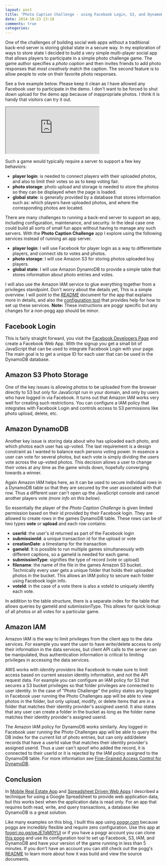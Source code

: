 ```yaml
---
layout: post
title: "Photo Caption Challenge - using Facebook Login, S3, and DynamoDb in browser app"
date: 2014-10-23 13:18
comments: true
categories: 
---
```


One of the challenges of building social web apps without a traditional back-end server is storing global state in a secure way. In my exploration of ways to store state I decided to build a very simple multi-player social app that allows players to participate in a simple photo challenge game. The game author specifies a _photo caption_ and then invites friends to add photo responses that _most creatively_ match the caption. The second feature is to allow people to vote on their favorite photo responses.

See a live example below. Please keep it clean as I have allowed any Facebook user to participate in the demo.  I don't want to be forced to shut down upload for the demo app because of inappropriate photos. I think it is handy that visitors can try it out.

<div class="over">
    <iframe  src="http://fooqri.poggr.com/peJE7qM0YUl::1"  seamless="seamless"></iframe>
</div>

Such a game would typically require a server to support a few key behaviors:

* __player login__: is needed to connect players with their uploaded photos, and also to limit their votes so as to keep voting fair.
* __photo storage__: photo upload and storage is needed to store the photos so they can be displayed when the page is loaded.
* __global state__: is generally provided by a database that stores information such as: which players have uploaded photos, and where the corresponding photos are located.

There are many challenges to running a back-end server to support an app, including configuration, maintenance, and security. In the ideal case one could build all sorts of small fun apps without having to manage any such servers. With the __Photo Caption Challenge__ app I explore using the following services instead of running an app server.

* __player login__: I will use Facebook for player login as a way to differentiate players, and connect ids to votes and photos.
* __photo storage__: I will use Amazon S3 for storing photos uploaded buy players.
* __global state__: I will use Amazon DynamoDB to provide a simple table that stores information about photo entries and votes.

I will also use the Amazon IAM service to glue everything together from a privileges standpoint. Don't worry about the details yet, This is a simple overview. I will point to the _[README](http://www.poggr.com/peJE7qM0YUl:dxkgN7qMCtLg)_ document for the app that explains more in details, and also the [configuration tool](http://www.poggr.com/peJE7qM0YUl:dl1SEX9f0K8e) that provides help for how to set up these services. __Note:__ These instructions are poggr specific but any changes for a non-pogg app should be minor.

## Facebook Login

This is fairly straight forward, you visit the [Facebook Developers Page](https://developers.facebook.com/) and create a Facebook Web App. With the signup you get a small bit of JavaScript that can be used to integrate Facebook Login with your page. The main goal is to get a unique ID for each user that can be used in the DynamoDB database.

## Amazon S3 Photo Storage
One of the key issues is allowing photos to be uploaded from the browser directly to S3 but only for JavaScript run in your domain, and only by users who have logged in via Facebook. It turns out that Amazon IAM works very well for creating such restrictions. You can configure a IAM policy that integrates with Facebook Login and controls access to S3 permissions like photo upload, delete, etc.

## Amazon DynamoDB
Another key issue is storing data about who has uploaded each photo, and which photos each user has up-voted. The last requirement is a design constraint as I wanted to balance each persons voting power. In essence a user can vote for several photos, but each vote is simply dividing the users vote across the up-voted photos. This decision allows a user to change their votes at any time as the game winds down, hopefully converging towards a winner.

Again Amazon IAM helps here, as it can be used to secure individual rows in a DynamoDB table so that they are secured by the user associated with that row. Thus a different user can't open up the JavaScript console and cancel another players vote _(more info on this below)_.

So essentially the player of the _Photo Caption Challenge_ is given limited permission based on their id provided by their Facebook login. They are allowed to create rows in the games DynamoDB table. These rows can be of two types __vote__ or __upload__ and each row contains:

* __userId__: the user's id returned as part of the Facebook login
* __submissionId__: a unique transaction id for the upload or vote
* __creationDate__: a timestamp for the transaction
* __gameId__: It is possible to run multiple games simultaneously with different captions, so a gameId is needed for each game.
* __submissionType__: signifies the type of record (vote or upload)
* __filename__: the name of the file in the games  Amazon S3 bucket. Technically every user gets a unique folder that holds their uploaded photos in the bucket. This allows an IAM policy to secure each folder using Facebook login info.
* __voteId__: in the case of a vote there is also a voteId to uniquely identify each vote.

In addition to the table structure, there is a separate index for the table that allows queries by gameId and  submissionType. This allows for quick lookup of all photos or all votes for a particular game.

## Amazon IAM
Amazon IAM is the way to limit privileges from the client app to the data services. For example you want the user to have write/delete access to only their information in the data services, but client API calls to the server can be manipulated, thus authentication information is critical to limiting privileges in accessing the data services.

AWS works with _identity providers_ like Facebook to make sure to limit access based on current session identity information, and not the API request data. For example you can configure an IAM policy for S3 that secures a S3 bucket privileges so that folder privileges are connected to user identity. In the case of "Photo Challenge" the policy states any logged in Facebook user running the Photo Challenges app will be able to view photos in the folder, but only upload, modify, or delete items that are in a folder that matches their identity provider's assigned userid. It also states that any user can create a folder in the bucket as long as the folder name matches their identity provider's assigned userid. 

The Amazon IAM policy for DynamoDB works similarly. Any logged in Facebook user running the Photo Challenges app will be able to query the DB index for the current list of photo entries, but can only add/delete records that have a userId value that matches their identity provider's assigned userid. Thus a user can't spoof who added the record, it is connected to their userId or it is rejected by the IAM policy assigned to the DynamoDB table. For more information see [Fine-Grained Access Control for DynamoDB](http://docs.aws.amazon.com/amazondynamodb/latest/developerguide/FGAC_DDB.html).

## Conclusion
In [Mobile Real Estate App](http://octopress.dev/blog/2014/10/22/mobile-real-estate-app-version-1/) and [Spreadsheet Driven Web Apps](http://octopress.dev/blog/2014/10/15/spreadsheet-driven-web-apps/) I  described a technique for using a Google Spreadsheet to provide web application data, but this works best when the application data is read only. For an app that requires both read, write, and query transactions, a database like DynamoDB is a great solution.

Like many examples on this blog, I built this app using _[poggr.com](http://www.poggr.com)_ because poggs are incredibly flexible and require zero configuration.  Use this app at [fooqri.po.gg/peJE7qM0YUl](http://fooqri.poggr.com/peJE7qM0YUl:dxJ4NmcMAK8x) or if you have a poggr account you can clone [this pogg](http://www.poggr.com/#/projects/project/peJE7qM0YUl) and use its configuration tool to set up Facebook, S3, IAM, and DynamoDB and have your version of the game running in less than 5 minutes. If you don't have an account you can still check out the pogg's [README](http://fooqri.poggr.com/peJE7qM0YUl:dxkgN7qMCtLg) to learn more about how it was build and view the source documents.




